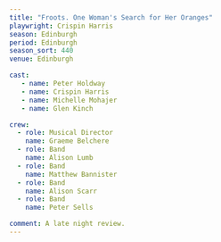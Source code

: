```yaml
---
title: "Froots. One Woman's Search for Her Oranges"
playwright: Crispin Harris
season: Edinburgh
period: Edinburgh
season_sort: 440
venue: Edinburgh

cast:
   - name: Peter Holdway
   - name: Crispin Harris
   - name: Michelle Mohajer
   - name: Glen Kinch

crew:
  - role: Musical Director
    name: Graeme Belchere
  - role: Band
    name: Alison Lumb
  - role: Band
    name: Matthew Bannister
  - role: Band
    name: Alison Scarr
  - role: Band
    name: Peter Sells

comment: A late night review. 
---
```



